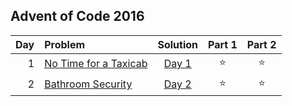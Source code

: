 ## Advent of Code 2016

| Day | Problem                                                      |      Solution       | Part 1 | Part 2 |
|----:|:-------------------------------------------------------------|:-------------------:|:------:|:------:|
|   1 | [No Time for a Taxicab](https://adventofcode.com/2016/day/1) | [Day 1](Day01.java) | :star: | :star: |
|   2 | [Bathroom Security](https://adventofcode.com/2016/day/2)     | [Day 2](Day02.java) | :star: | :star: |